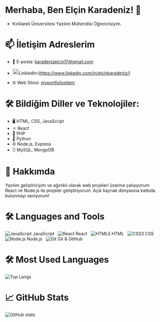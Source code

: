 # Merhaba, Ben Elçin Karadeniz! 👋

- Kırklareli Üniversitesi Yazılım Mühendisi Öğrencisiyim.

# 📫 İletişim Adreslerim

- 📧 E-posta: karadenizelcin17@gmail.com
  
- <img src="https://cdn-icons-png.flaticon.com/512/174/174857.png" width="20" />LinkledIn:(https://www.linkedin.com/in/elcinkaradeniz/)
  
- 🌐 Web Sitesi: [myportfoliositem](https://myportfoliositem.netlify.app/)






# 🛠️ Bildiğim Diller ve Teknolojiler:
- 🖥️ HTML, CSS, JavaScript
- ⚛️ React
- 🐘 PHP
- 🐍 Python
- 🌐 Node.js, Express
- 🗄️ MySQL, MongoDB


# 💼 Hakkımda
Yazılım geliştiriciyim ve ağırlıklı olarak web projeleri üzerine çalışıyorum. React ve Node.js ile projeler geliştiriyorum. Açık kaynak dünyasına katkıda bulunmayı seviyorum!

# 🛠️ Languages and Tools
![JavaScript](https://img.icons8.com/color/48/000000/javascript.png) JavaScript &nbsp; 
![React](https://img.icons8.com/color/48/000000/react-native.png) React &nbsp; 
![HTML5](https://img.icons8.com/color/48/000000/html-5.png) HTML &nbsp; 
![CSS3](https://img.icons8.com/color/48/000000/css3.png) CSS &nbsp; 
![Node.js](https://img.icons8.com/color/48/000000/nodejs.png) Node.js &nbsp; 
![Git](https://img.icons8.com/color/48/000000/git.png) Git & GitHub



# 🛠️ Most Used Languages
![Top Langs](https://github-readme-stats.vercel.app/api/top-langs/?username=elcinkaradeniz&layout=compact&theme=radical) 


# 📈 GitHub Stats
![GitHub stats](https://github-readme-stats.vercel.app/api?username=elcinkaradeniz&show_icons=true&theme=radical)





